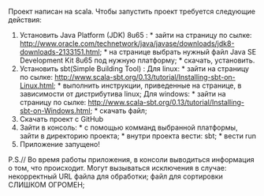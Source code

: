 Проект написан на scala. 
Чтобы запустить проект требуется следующие действия:
  1. Установить Java Platform (JDK) 8u65 :
    * зайти на страницу по сылке: http://www.oracle.com/technetwork/java/javase/downloads/jdk8-downloads-2133151.html;
    * на странице выбрать нужный файл Java SE Development Kit 8u65 под нужную платформу;
    * cкачать, установить.
  2. Установить sbt(Simple Building Tool) : 
       Для linux:
         * зайти на страницу по сылке: http://www.scala-sbt.org/0.13/tutorial/Installing-sbt-on-Linux.html;
         * выполнить инструкции, приведенные на странице, в зависимости от дистрибутива linux;
       Для windows:
         * зайти на страницу по сылке: http://www.scala-sbt.org/0.13/tutorial/Installing-sbt-on-Windows.html;
         * скачать файл;
  3. Скачать проект с GitHub
  4. Зайти в консоль:
    * с помощью комманд выбранной платформы, зайти в директорию проекта;
    * внутри проекта вести: sbt;
    * вести run
  5. Приложение запущено!
  
  P.S.// Во время работы приложения, в консоли выводиться информация о том, что происходит. Могут вызываться исключения
  в случае:  некорректный URL файла для обработки;
             файл для сортировки СЛИШКОМ ОГРОМЕН;
             
